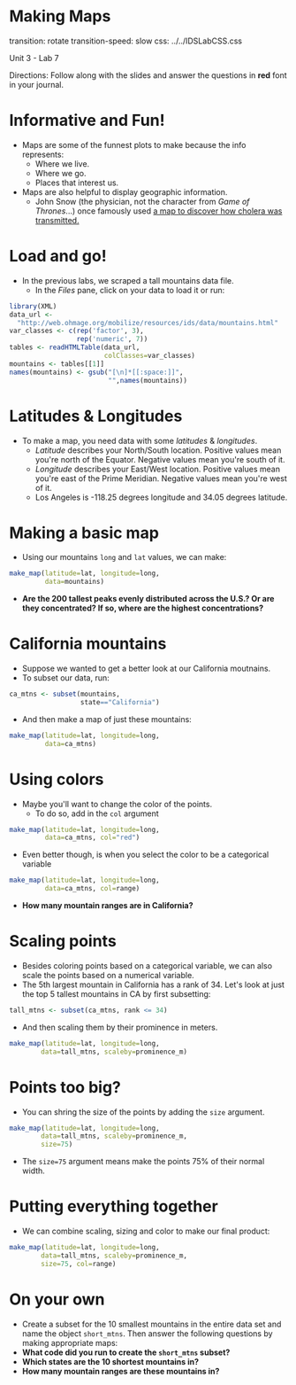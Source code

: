 Making Maps
========================================================
transition: rotate
transition-speed: slow
css: ../../IDSLabCSS.css

Unit 3 - Lab 7 

Directions: Follow along with the slides and answer the questions in **red** font in your journal.
 



Informative and Fun!
========================

- Maps are some of the funnest plots to make because the info represents:
  - Where we live.
  - Where we go.
  - Places that interest us.
- Maps are also helpful to display geographic information.
  - John Snow (the physician, not the character from _Game of Thrones_...) once famously used [a map to discover how cholera was transmitted.](http://commons.wikimedia.org/wiki/File:Snow-cholera-map-1.jpg#mediaviewer/File:Snow-cholera-map-1.jpg)
  
Load and go!
===========

- In the previous labs, we scraped a tall mountains data file.
  - In the _Files_ pane, click on your data to load it or run:

```r
library(XML)
data_url <- 
  "http://web.ohmage.org/mobilize/resources/ids/data/mountains.html" 
var_classes <- c(rep('factor', 3),
                 rep('numeric', 7))
tables <- readHTMLTable(data_url, 
                        colClasses=var_classes)
mountains <- tables[[1]]
names(mountains) <- gsub("[\n]*[[:space:]]",
                         "",names(mountains))
```


Latitudes & Longitudes
==================

- To make a map, you need data with some _latitudes_ & _longitudes_.
  - _Latitude_ describes your North/South location. Positive values mean you're north of the Equator. Negative values mean you're south of it.
  - _Longitude_ describes your East/West location. Positive values mean you're east of the Prime Meridian. Negative values mean you're west of it.
  - Los Angeles is -118.25 degrees longitude and 34.05 degrees latitude.
  
Making a basic map
==================

- Using our mountains `long` and `lat` values, we can make:

```r
make_map(latitude=lat, longitude=long, 
         data=mountains)
```
- **Are the 200 tallest peaks evenly distributed across the U.S.? Or are they concentrated? If so, where are the highest concentrations?**

California mountains
=========

- Suppose we wanted to get a better look at our California moutnains.
- To subset our data, run:

```r
ca_mtns <- subset(mountains, 
                  state=="California")
```
- And then make a map of just these mountains:

```r
make_map(latitude=lat, longitude=long, 
         data=ca_mtns)
```

Using colors
=========

- Maybe you'll want to change the color of the points.
  - To do so, add in the `col` argument

```r
make_map(latitude=lat, longitude=long, 
         data=ca_mtns, col="red")
```
- Even better though, is when you select the color to be a categorical variable

```r
make_map(latitude=lat, longitude=long, 
         data=ca_mtns, col=range)
```
- **How many mountain ranges are in California?**

Scaling points
==========

- Besides coloring points based on a categorical variable, we can also scale the points based on a numerical variable.
- The 5th largest mountain in California has a rank of 34. Let's look at just the top 5 tallest mountains in CA by first subsetting:

```r
tall_mtns <- subset(ca_mtns, rank <= 34)
```
- And then scaling them by their prominence in meters.

```r
make_map(latitude=lat, longitude=long, 
        data=tall_mtns, scaleby=prominence_m)
```

Points too big?
===========

- You can shring the size of the points by adding the `size` argument.

```r
make_map(latitude=lat, longitude=long, 
        data=tall_mtns, scaleby=prominence_m,
        size=75)
```

- The `size=75` argument means make the points 75% of their normal width.


Putting everything together
=====

- We can combine scaling, sizing and color to make our final product:

```r
make_map(latitude=lat, longitude=long, 
        data=tall_mtns, scaleby=prominence_m,
        size=75, col=range)
```


On your own
===========

- Create a subset for the 10 smallest mountains in the entire data set and name the object `short_mtns`. Then answer the following questions by making appropriate maps:
- **What code did you run to create the `short_mtns` subset?**
- **Which states are the 10 shortest mountains in?**
- **How many mountain ranges are these mountains in?**
